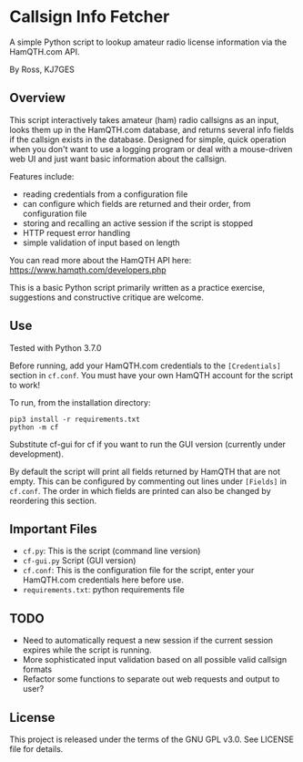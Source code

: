 # Callsign Info Fetcher
A simple Python script to lookup amateur radio license information via the HamQTH.com API.

By Ross, KJ7GES

## Overview
This script interactively takes amateur (ham) radio callsigns as an input, looks them up in the HamQTH.com database, and returns several info fields if the callsign exists in the database. Designed for simple, quick operation when you don't want to use a logging program or deal with a mouse-driven web UI and just want basic information about the callsign. 

Features include:
- reading credentials from a configuration file
- can configure which fields are returned and their order, from configuration file
- storing and recalling an active session if the script is stopped
- HTTP request error handling
- simple validation of input based on length

You can read more about the HamQTH API here: https://www.hamqth.com/developers.php

This is a basic Python script primarily written as a practice exercise, suggestions and constructive critique are welcome.

## Use
Tested with Python 3.7.0

Before running, add your HamQTH.com credentials to the `[Credentials]` section in `cf.conf`. 
You must have your own HamQTH account for the script to work!

To run, from the installation directory:
```
pip3 install -r requirements.txt
python -m cf
```

Substitute cf-gui for cf if you want to run the GUI version (currently under development).

By default the script will print all fields returned by HamQTH that are not empty. This can be configured by commenting
out lines under `[Fields]` in `cf.conf`. The order in which fields are printed can also be changed by reordering this section.

## Important Files
- `cf.py`: This is the script (command line version)
- `cf-gui.py` Script (GUI version)
- `cf.conf`: This is the configuration file for the script, enter your HamQTH.com credentials here before use.
- `requirements.txt`: python requirements file

## TODO
- Need to automatically request a new session if the current session expires while the script is running.
- More sophisticated input validation based on all possible valid callsign formats
- Refactor some functions to separate out web requests and output to user?

## License
This project is released under the terms of the GNU GPL v3.0. See LICENSE file for details.
